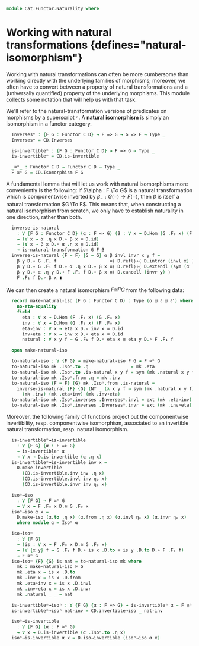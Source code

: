 <!--
```agda
open import Cat.Functor.Base
open import Cat.Prelude

import Cat.Reasoning
```
-->

```agda
module Cat.Functor.Naturality where
```

# Working with natural transformations {defines="natural-isomorphism"}

Working with natural transformations can often be more cumbersome than
working directly with the underlying families of morphisms; moreover, we
often have to convert between a property of natural transformations and
a (universally quantified) property of the underlying morphisms. This
module collects some notation that will help us with that task.

<!--
```agda
module _ {o ℓ o' ℓ'} {C : Precategory o ℓ} {D : Precategory o' ℓ'} where
  private
    module DD = Cat.Reasoning Cat[ D , D ]
    module CD = Cat.Reasoning Cat[ C , D ]
    module D = Cat.Reasoning D
    module C = Cat.Reasoning C
  open Functor
  open _=>_
```
-->

We'll refer to the natural-transformation versions of predicates on
morphisms by a superscript `ⁿ`. A **natural isomorphism** is simply an
isomorphism in a functor category.

```agda
  Inversesⁿ : {F G : Functor C D} → F => G → G => F → Type _
  Inversesⁿ = CD.Inverses

  is-invertibleⁿ : {F G : Functor C D} → F => G → Type _
  is-invertibleⁿ = CD.is-invertible

  _≅ⁿ_ : Functor C D → Functor C D → Type _
  F ≅ⁿ G = CD.Isomorphism F G
```

<!--
```agda
  module Inversesⁿ {F G : Functor C D} {α : F => G} {β : G => F} (inv : Inversesⁿ α β) =
    CD.Inverses inv
  module is-invertibleⁿ {F G : Functor C D} {α : F => G} (inv : is-invertibleⁿ α) =
    CD.is-invertible inv
  module Isoⁿ {F G : Functor C D} (eta : F ≅ⁿ G) = CD._≅_ eta

  idni : ∀ {F} → F ≅ⁿ F
  idni = CD.id-iso

  _∘ni_ : ∀ {F G H} → G ≅ⁿ H → F ≅ⁿ G → F ≅ⁿ H
  _∘ni_ = CD._∘Iso_

  _∙ni_ : ∀ {F G H} → F ≅ⁿ G → G ≅ⁿ H → F ≅ⁿ H
  f ∙ni g = g ∘ni f

  _ni⁻¹ : ∀ {F G} → F ≅ⁿ G → G ≅ⁿ F
  _ni⁻¹ = CD._Iso⁻¹

  infixr 30 _∘ni_ _∙ni_
  infix 31 _ni⁻¹

  ≅ⁿ-pathp : ∀ {a c b d : Functor C D} (p : a ≡ c) (q : b ≡ d) {f : a ≅ⁿ b} {g : c ≅ⁿ d}
           → (∀ x → PathP (λ i → D.Hom (p i .F₀ x) (q i .F₀ x)) (Isoⁿ.to f .η x) (Isoⁿ.to g .η x))
           → PathP (λ i → p i CD.≅ q i) f g
  ≅ⁿ-pathp p q r = CD.≅-pathp p q (Nat-pathp p q r)
```
-->

A fundamental lemma that will let us work with natural isomorphisms more
conveniently is the following: if $\alpha : F \To G$ is a natural
transformation which is componentwise inverted by $\beta_{-} : G(-) \to
F(-)$, then $\beta$ is itself a natural transformation $G \To F$. This
means that, when constructing a natural isomorphism from scratch, we
only have to establish naturality in one direction, rather than both.

```agda
  inverse-is-natural
    : ∀ {F G : Functor C D} (α : F => G) (β : ∀ x → D.Hom (G .F₀ x) (F .F₀ x) )
    → (∀ x → α .η x D.∘ β x ≡ D.id)
    → (∀ x → β x D.∘ α .η x ≡ D.id)
    → is-natural-transformation G F β
  inverse-is-natural {F = F} {G = G} α β invl invr x y f =
    β y D.∘ G .F₁ f                    ≡⟨ D.refl⟩∘⟨ D.intror (invl x) ⟩
    β y D.∘ G .F₁ f D.∘ α .η x D.∘ β x ≡⟨ D.refl⟩∘⟨ D.extendl (sym (α .is-natural x y f)) ⟩
    β y D.∘ α .η y D.∘ F .F₁ f D.∘ β x ≡⟨ D.cancell (invr y) ⟩
    F .F₁ f D.∘ β x ∎
```

We can then create a natural isomorphism $F \cong^n G$ from the
following data:

```agda
  record make-natural-iso (F G : Functor C D) : Type (o ⊔ ℓ ⊔ ℓ') where
    no-eta-equality
    field
      eta : ∀ x → D.Hom (F .F₀ x) (G .F₀ x)
      inv : ∀ x → D.Hom (G .F₀ x) (F .F₀ x)
      eta∘inv : ∀ x → eta x D.∘ inv x ≡ D.id
      inv∘eta : ∀ x → inv x D.∘ eta x ≡ D.id
      natural : ∀ x y f → G .F₁ f D.∘ eta x ≡ eta y D.∘ F .F₁ f

  open make-natural-iso

  to-natural-iso : ∀ {F G} → make-natural-iso F G → F ≅ⁿ G
  to-natural-iso mk .Isoⁿ.to .η                = mk .eta
  to-natural-iso mk .Isoⁿ.to .is-natural x y f = sym (mk .natural x y f)
  to-natural-iso mk .Isoⁿ.from .η = mk .inv
  to-natural-iso {F = F} {G} mk .Isoⁿ.from .is-natural =
    inverse-is-natural {F} {G} (NT _ (λ x y f → sym (mk .natural x y f)))
      (mk .inv) (mk .eta∘inv) (mk .inv∘eta)
  to-natural-iso mk .Isoⁿ.inverses .Inversesⁿ.invl = ext (mk .eta∘inv)
  to-natural-iso mk .Isoⁿ.inverses .Inversesⁿ.invr = ext (mk .inv∘eta)
```

Moreover, the following family of functions project out the
componentwise invertibility, resp. componentwise isomorphism, associated
to an invertible natural transformation, resp. natural isomorphism.

```agda
  is-invertibleⁿ→is-invertible
    : ∀ {F G} {α : F => G}
    → is-invertibleⁿ α
    → ∀ x → D.is-invertible (α .η x)
  is-invertibleⁿ→is-invertible inv x =
    D.make-invertible
      (CD.is-invertible.inv inv .η x)
      (CD.is-invertible.invl inv ηₚ x)
      (CD.is-invertible.invr inv ηₚ x)

  isoⁿ→iso
    : ∀ {F G} → F ≅ⁿ G
    → ∀ x → F .F₀ x D.≅ G .F₀ x
  isoⁿ→iso α x =
    D.make-iso (α.to .η x) (α.from .η x) (α.invl ηₚ x) (α.invr ηₚ x)
    where module α = Isoⁿ α

  iso→isoⁿ
    : ∀ {F G}
    → (is : ∀ x → F .F₀ x D.≅ G .F₀ x)
    → (∀ {x y} f → G .F₁ f D.∘ is x .D.to ≡ is y .D.to D.∘ F .F₁ f)
    → F ≅ⁿ G
  iso→isoⁿ {F} {G} is nat = to-natural-iso mk where
    mk : make-natural-iso F G
    mk .eta x = is x .D.to
    mk .inv x = is x .D.from
    mk .eta∘inv x = is x .D.invl
    mk .inv∘eta x = is x .D.invr
    mk .natural _ _ = nat

  is-invertibleⁿ→isoⁿ : ∀ {F G} {α : F => G} → is-invertibleⁿ α → F ≅ⁿ G
  is-invertibleⁿ→isoⁿ nat-inv = CD.invertible→iso _ nat-inv

  isoⁿ→is-invertible
    : ∀ {F G} (α : F ≅ⁿ G)
    → ∀ x → D.is-invertible (α .Isoⁿ.to .η x)
  isoⁿ→is-invertible α x = D.iso→invertible (isoⁿ→iso α x)
```

<!--
```agda
  to-inversesⁿ
    : {F G : Functor C D} {α : F => G} {β : G => F}
    → (∀ x → α .η x D.∘ β .η x ≡ D.id)
    → (∀ x → β .η x D.∘ α .η x ≡ D.id)
    → Inversesⁿ α β
  to-inversesⁿ p q = CD.make-inverses (ext p) (ext q)

  to-is-invertibleⁿ
    : {F G : Functor C D} {α : F => G}
    → (β : G => F)
    → (∀ x → α .η x D.∘ β .η x ≡ D.id)
    → (∀ x → β .η x D.∘ α .η x ≡ D.id)
    → is-invertibleⁿ α
  to-is-invertibleⁿ β p q = CD.make-invertible β (ext p) (ext q)

  inversesⁿ→inverses
    : ∀ {F G} {α : F => G} {β : G => F}
    → Inversesⁿ α β
    → ∀ x → D.Inverses (α .η x) (β .η x)
  inversesⁿ→inverses inv x =
    D.make-inverses
      (CD.Inverses.invl inv ηₚ x)
      (CD.Inverses.invr inv ηₚ x)

  isoⁿ→is-invertibleⁿ : ∀ {F G : Functor C D} (i : F ≅ⁿ G) → is-invertibleⁿ (Isoⁿ.to i)
  isoⁿ→is-invertibleⁿ i = CD.iso→invertible i

  invertible→invertibleⁿ
    : ∀ {F G} (eta : F => G)
    → (∀ x → D.is-invertible (eta .η x))
    → is-invertibleⁿ eta
  invertible→invertibleⁿ eta i = to-is-invertibleⁿ ate (λ x → D.is-invertible.invl (i x)) λ x → D.is-invertible.invr (i x) where
    ate : _ => _
    ate .η x = D.is-invertible.inv (i x)
    ate .is-natural = inverse-is-natural eta _ (λ x → D.is-invertible.invl (i x)) (λ x → D.is-invertible.invr (i x))

  push-eqⁿ : ∀ {F G} (α : F ≅ⁿ G) {a b} {f g : C.Hom a b} → F .F₁ f ≡ F .F₁ g → G .F₁ f ≡ G .F₁ g
  push-eqⁿ {F = F} {G = G} α {f = f} {g} p =
    G .F₁ f                                           ≡⟨ D.insertl (α .Isoⁿ.invl ηₚ _) ⟩
    α .Isoⁿ.to .η _ D.∘ α .Isoⁿ.from .η _ D.∘ G .F₁ f ≡⟨ D.refl⟩∘⟨ α .Isoⁿ.from .is-natural _ _ _ ⟩
    α .Isoⁿ.to .η _ D.∘ F .F₁ f D.∘ α .Isoⁿ.from .η _ ≡⟨ D.refl⟩∘⟨ p D.⟩∘⟨refl ⟩
    α .Isoⁿ.to .η _ D.∘ F .F₁ g D.∘ α .Isoⁿ.from .η _ ≡˘⟨ D.refl⟩∘⟨ α .Isoⁿ.from .is-natural _ _ _ ⟩
    α .Isoⁿ.to .η _ D.∘ α .Isoⁿ.from .η _ D.∘ G .F₁ g ≡⟨ D.cancell (α .Isoⁿ.invl ηₚ _) ⟩
    G .F₁ g                                           ∎
```
-->


<!--
```agda
module _ {o ℓ} {C : Precategory o ℓ} where
  private
    module C = Cat.Reasoning C
    open _=>_

  id-nat-commute : ∀ (α β : Id {C = C} => Id) → α ∘nt β ≡ β ∘nt α
  id-nat-commute α β = ext λ x → α .is-natural _ _ _
```
-->
